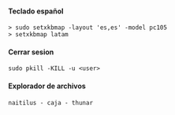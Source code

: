 #### Teclado español
```
> sudo setxkbmap -layout 'es,es' -model pc105
> setxkbmap latam
```

#### Cerrar sesion
```
sudo pkill -KILL -u <user>
```

#### Explorador de archivos
```naitilus - caja - thunar```
